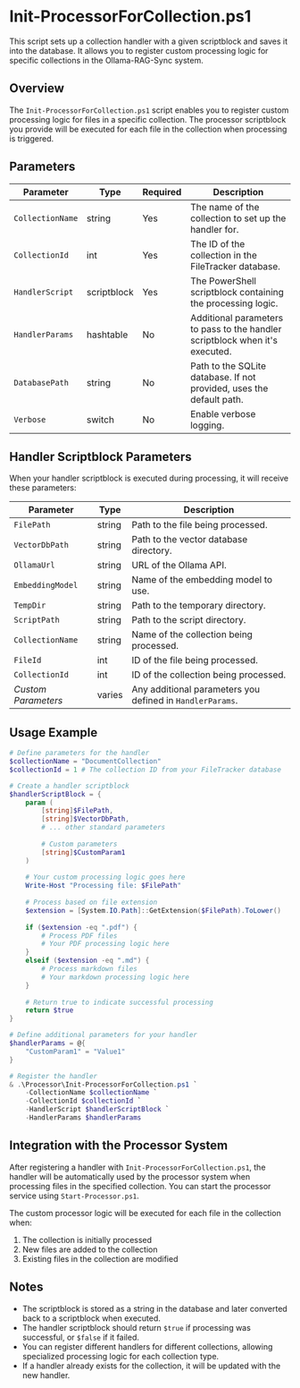 # Init-ProcessorForCollection.ps1

This script sets up a collection handler with a given scriptblock and saves it into the database. It allows you to register custom processing logic for specific collections in the Ollama-RAG-Sync system.

## Overview

The `Init-ProcessorForCollection.ps1` script enables you to register custom processing logic for files in a specific collection. The processor scriptblock you provide will be executed for each file in the collection when processing is triggered.

## Parameters

| Parameter | Type | Required | Description |
|-----------|------|----------|-------------|
| `CollectionName` | string | Yes | The name of the collection to set up the handler for. |
| `CollectionId` | int | Yes | The ID of the collection in the FileTracker database. |
| `HandlerScript` | scriptblock | Yes | The PowerShell scriptblock containing the processing logic. |
| `HandlerParams` | hashtable | No | Additional parameters to pass to the handler scriptblock when it's executed. |
| `DatabasePath` | string | No | Path to the SQLite database. If not provided, uses the default path. |
| `Verbose` | switch | No | Enable verbose logging. |

## Handler Scriptblock Parameters

When your handler scriptblock is executed during processing, it will receive these parameters:

| Parameter | Type | Description |
|-----------|------|-------------|
| `FilePath` | string | Path to the file being processed. |
| `VectorDbPath` | string | Path to the vector database directory. |
| `OllamaUrl` | string | URL of the Ollama API. |
| `EmbeddingModel` | string | Name of the embedding model to use. |
| `TempDir` | string | Path to the temporary directory. |
| `ScriptPath` | string | Path to the script directory. |
| `CollectionName` | string | Name of the collection being processed. |
| `FileId` | int | ID of the file being processed. |
| `CollectionId` | int | ID of the collection being processed. |
| *Custom Parameters* | varies | Any additional parameters you defined in `HandlerParams`. |

## Usage Example

```powershell
# Define parameters for the handler
$collectionName = "DocumentCollection"
$collectionId = 1 # The collection ID from your FileTracker database

# Create a handler scriptblock
$handlerScriptBlock = {
    param (
        [string]$FilePath,
        [string]$VectorDbPath,
        # ... other standard parameters
        
        # Custom parameters
        [string]$CustomParam1
    )
    
    # Your custom processing logic goes here
    Write-Host "Processing file: $FilePath"
    
    # Process based on file extension
    $extension = [System.IO.Path]::GetExtension($FilePath).ToLower()
    
    if ($extension -eq ".pdf") {
        # Process PDF files
        # Your PDF processing logic here
    }
    elseif ($extension -eq ".md") {
        # Process markdown files
        # Your markdown processing logic here
    }
    
    # Return true to indicate successful processing
    return $true
}

# Define additional parameters for your handler
$handlerParams = @{
    "CustomParam1" = "Value1"
}

# Register the handler
& .\Processor\Init-ProcessorForCollection.ps1 `
    -CollectionName $collectionName `
    -CollectionId $collectionId `
    -HandlerScript $handlerScriptBlock `
    -HandlerParams $handlerParams
```

## Integration with the Processor System

After registering a handler with `Init-ProcessorForCollection.ps1`, the handler will be automatically used by the processor system when processing files in the specified collection. You can start the processor service using `Start-Processor.ps1`.

The custom processor logic will be executed for each file in the collection when:

1. The collection is initially processed
2. New files are added to the collection
3. Existing files in the collection are modified

## Notes

- The scriptblock is stored as a string in the database and later converted back to a scriptblock when executed.
- The handler scriptblock should return `$true` if processing was successful, or `$false` if it failed.
- You can register different handlers for different collections, allowing specialized processing logic for each collection type.
- If a handler already exists for the collection, it will be updated with the new handler.
